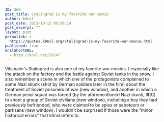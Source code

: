 ```yaml
---
ID: 366
post_title: Stalingrad is my favorite war movie
author: k0nsl
post_date: 2013-10-13 09:56:14
post_excerpt: ""
layout: post
permalink: >
  https://quotes.k0nsl.org/stalingrad-is-my-favorite-war-movie.html
published: true
knslShortURL:
  - http://knsl.net/26247
---
```

Vilsmaier's Stalingrad is also one of my favorite war movies. I especially like the attack on the factory and the battle against Soviet tanks in the snow. I also remember a scene in which one of the protagonists complained to some Nazi skunk (shot by German soldiers later in the film) about the treatment of Soviet prisoners of war (new window), and another in which a German penal squad was forced (by the aforementioned Nazi skunk, IIRC) to shoot a group of Soviet civilians (new window), including a boy they had previously befriended, who were claimed to be spies or saboteurs or partisans (new window). I wouldn't be surprised if those were the "minor historical errors" that k0nsl refers to.